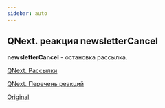 ```yaml
---
sidebar: auto
---
```


## QNext. реакция newsletterCancel

**newsletterCancel** - остановка рассылка.



[QNext. Рассылки](/docs-test/ph/admin/newsletters-about)

[QNext. Перечень реакций](/docs-test/ph/reactions)

[Original](https://telegra.ph/QNext-admin-reaction-newsletterCancel-05-08)
